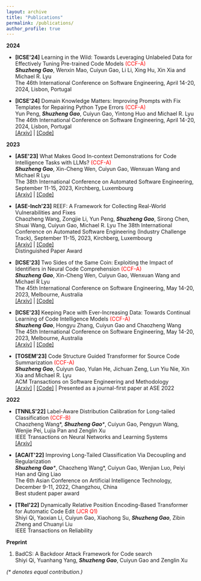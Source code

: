```yaml
---
layout: archive
title: "Publications"
permalink: /publications/
author_profile: true
---
```


**2024**

- **[ICSE'24]** Learning in the Wild: Towards Leveraging Unlabeled Data for  Effectively Tuning Pre-trained Code Models <font color='red'>(CCF-A)</font>   
_**Shuzheng Gao**_, Wenxin Mao, Cuiyun Gao, Li Li, Xing Hu, Xin Xia and Michael R. Lyu  
The 46th International Conference on Software Engineering, April 14-20, 2024, Lisbon, Portugal  

- **[ICSE'24]** Domain Knowledge Matters: Improving Prompts with Fix Templates for Repairing Python Type Errors <font color='red'>(CCF-A)</font>   
Yun Peng, _**Shuzheng Gao**_, Cuiyun Gao, Yintong Huo and Michael R. Lyu  
The 46th International Conference on Software Engineering, April 14-20, 2024, Lisbon, Portugal  
[[Arxiv]](https://arxiv.org/abs/2306.01394) \| [[Code]](https://github.com/JohnnyPeng18/TypeFix)  


**2023**

- **[ASE'23]** What Makes Good In-context Demonstrations for Code Intelligence Tasks with LLMs? <font color='red'>(CCF-A)</font>  
_**Shuzheng Gao**_, Xin-Cheng Wen, Cuiyun Gao, Wenxuan Wang and Michael R Lyu  
The 38th International Conference on Automated Software Engineering, September 11-15, 2023, Kirchberg, Luxembourg   
[[Arxiv]](https://arxiv.org/abs/2304.07575) \| [[Code]](https://github.com/shuzhenggao/ICL) 

- **[ASE-Inch'23]** REEF: A Framework for Collecting Real-World Vulnerabilities and Fixes  
Chaozheng Wang, Zongjie Li, Yun Peng, _**Shuzheng Gao**_, Sirong Chen, Shuai Wang, Cuiyun Gao, Michael R. Lyu
The 38th International Conference on Automated Software Engineering (Industry Challenge Track), September 11-15, 2023, Kirchberg, Luxembourg   
[[Arxiv]](https://arxiv.org/abs/2309.08115) \| [[Code]](https://github.com/ASE-REEF/REEF-script)   
Distinguished Paper Award  

- **[ICSE'23]** Two Sides of the Same Coin: Exploiting the Impact of Identifiers in Neural Code Comprehension <font color='red'>(CCF-A)</font>  
_**Shuzheng Gao**_, Xin-Cheng Wen, Cuiyun Gao, Wenxuan Wang and Michael R Lyu  
The 45th International Conference on Software Engineering, May 14-20, 2023, Melbourne, Australia   
[[Arxiv]](https://arxiv.org/abs/2207.11104) \| [[Code]](https://github.com/ReliableCoding/CREAM)  


- **[ICSE'23]** Keeping Pace with Ever-Increasing Data: Towards Continual Learning of Code Intelligence Models <font color='red'>(CCF-A)</font>   
_**Shuzheng Gao**_, Hongyu Zhang, Cuiyun Gao and Chaozheng Wang  
The 45th International Conference on Software Engineering, May 14-20, 2023, Melbourne, Australia  
[[Arxiv]](https://arxiv.org/abs/2209.07027) \| [[Code]](https://github.com/ReliableCoding/REPEAT) 

- **[TOSEM'23]** Code Structure Guided Transformer for Source Code Summarization <font color='red'>(CCF-A)</font>  
 _**Shuzheng Gao**_, Cuiyun Gao, Yulan He, Jichuan Zeng, Lun Yiu Nie, Xin Xia and Michael R. Lyu  
ACM Transactions on Software Engineering and Methodology  
[[Arxiv]](https://arxiv.org/abs/2104.09340) \| [[Code]](https://github.com/shuzhenggao/SG-Trans) \| Presented as a journal-first paper at ASE 2022 




**2022**

- **[TNNLS'22]** Label-Aware Distribution Calibration for Long-tailed Classification <font color='red'>(CCF-B)</font>  
Chaozheng Wang*, _**Shuzheng Gao***_, Cuiyun Gao, Pengyun Wang, Wenjie Pei, Lujia Pan and Zenglin Xu  
IEEE Transactions on Neural Networks and Learning Systems   
[[Arxiv]](https://arxiv.org/abs/2111.04901)

- **[ACAIT'22]** Improving Long-Tailed Classification Via Decoupling and Regularization     
 _**Shuzheng Gao***_, Chaozheng Wang*, Cuiyun Gao, Wenjian Luo, Peiyi Han and Qing Liao  
The 6th Asian Conference on Artificial Intelligence Technology, December 9-11, 2022, Changzhou, China  
Best student paper award  

- **[TRel'22]** Dynamically Relative Position Encoding-Based Transformer for Automatic Code Edit <font color='red'>(JCR Q1)</font>  
Shiyi Qi, Yaoxian Li, Cuiyun Gao, Xiaohong Su, _**Shuzheng Gao**_, Zibin Zheng and Chuanyi Liu  
IEEE Transactions on Reliability  



**Preprint**

1. BadCS: A Backdoor Attack Framework for Code search   
Shiyi Qi, Yuanhang Yang, _**Shuzheng Gao**_, Cuiyun Gao and Zenglin Xu

_(* denotes equal contribution.)_
